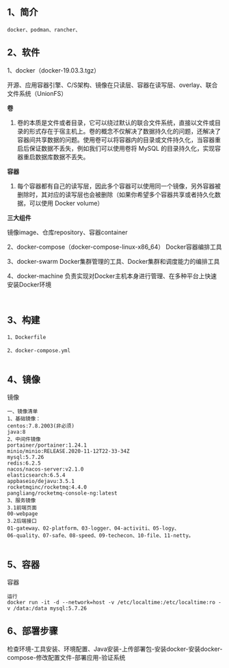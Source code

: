 ## 1、简介

```aidl
docker、podman、rancher、

```


## 2、软件


1、docker（docker-19.03.3.tgz）

开源、应用容器引擎、C/S架构、镜像在只读层、容器在读写层、overlay、联合文件系统（UnionFS）

**卷**

1. 卷的本质是文件或者目录，它可以绕过默认的联合文件系统，直接以文件或目录的形式存在于宿主机上。卷的概念不仅解决了数据持久化的问题，还解决了容器间共享数据的问题。使用卷可以将容器内的目录或文件持久化，当容器重启后保证数据不丢失，例如我们可以使用卷将 MySQL 的目录持久化，实现容器重启数据库数据不丢失。


**容器**

1. 每个容器都有自己的读写层，因此多个容器可以使用同一个镜像，另外容器被删除时，其对应的读写层也会被删除（如果你希望多个容器共享或者持久化数据，可以使用 Docker volume）

**三大组件**

镜像image、仓库repository、容器container


2、docker-compose（docker-compose-linux-x86_64）
Docker容器编排工具

3、docker-swarm
Docker集群管理的工具、Docker集群和调度能力的编排工具

4、docker-machine
负责实现对Docker主机本身进行管理、在多种平台上快速安装Docker环境

```aidl


```

## 3、构建

```aidl
1、Dockerfile

2、docker-compose.yml


```
## 4、镜像
镜像

```aidl
一、镜像清单
1、基础镜像：
centos:7.8.2003(非必须)
java:8
2、中间件镜像
portainer/portainer:1.24.1
minio/minio:RELEASE.2020-11-12T22-33-34Z
mysql:5.7.26
redis:6.2.5
nacos/nacos-server:v2.1.0
elasticsearch:6.5.4
appbaseio/dejavu:3.5.1
rocketmqinc/rocketmq:4.4.0
pangliang/rocketmq-console-ng:latest
3、服务镜像
3.1前端页面
00-webpage
3.2后端接口
01-gateway、02-platform、03-logger、04-activiti、05-logy、
06-quality、07-safe、08-speed、09-techecon、10-file、11-netty。


```

## 5、容器
容器

```aidl
运行
docker run -it -d --network=host -v /etc/localtime:/etc/localtime:ro -v /data:/data mysql:5.7.26  

```


## 6、部署步骤
检查环境-工具安装、环境配置、Java安装-上传部署包-安装docker-安装docker-compose-修改配置文件-部署应用-验证系统

```aidl


```